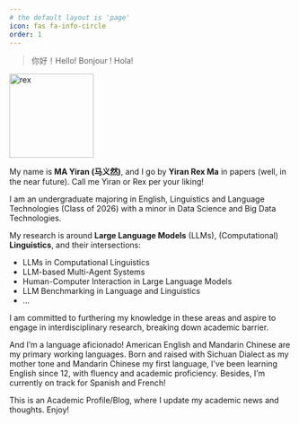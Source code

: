 ```yaml
---
# the default layout is 'page'
icon: fas fa-info-circle
order: 1
---
```


> 你好！Hello! Bonjour ! Hola!

<img src="https://github.com/user-attachments/assets/5d880ed3-a4aa-45d1-8ede-c057c0c47c47" alt="rex" width="150"/>


My name is **MA Yiran (马义然)**, and I go by **Yiran Rex Ma** in papers (well, in the near future). Call me Yiran or Rex per your liking!

I am an undergraduate majoring in English, Linguistics and Language Technologies (Class of 2026) with a minor in Data Science and Big Data Technologies. 

My research is around **Large Language Models** (LLMs), (Computational) **Linguistics**, and their intersections: 

- LLMs in Computational Linguistics
- LLM-based Multi-Agent Systems
- Human-Computer Interaction in Large Language Models
- LLM Benchmarking in Language and Linguistics
- ...

I am committed to furthering my knowledge in these areas and aspire to engage in interdisciplinary research, breaking down academic barrier.

And I’m a language aficionado! American English and Mandarin Chinese are my primary working languages. Born and raised with Sichuan Dialect as my mother tone and Mandarin Chinese my first language, I’ve been learning English since 12, with fluency and academic proficiency. Besides, I’m currently on track for Spanish and French!

This is an Academic Profile/Blog, where I update my academic news and thoughts. Enjoy!
